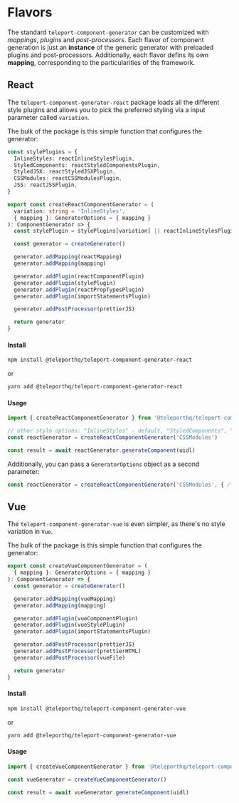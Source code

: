 # Flavors

The standard `teleport-component-generator` can be customized with *mappings*, *plugins* and *post-processors*. Each flavor of component generation is just an **instance** of the generic generator with preloaded plugins and post-processors. Additionally, each flavor defins its own **mapping**, corresponding to the particularities of the framework.

## React

The `teleport-component-generator-react` package loads all the different style plugins and allows you to pick the preferred styling via a input parameter called `variation`.

The bulk of the package is this simple function that configures the generator:

```typescript
const stylePlugins = {
  InlineStyles: reactInlineStylesPlugin,
  StyledComponents: reactStyledComponentsPlugin,
  StyledJSX: reactStyledJSXPlugin,
  CSSModules: reactCSSModulesPlugin,
  JSS: reactJSSPlugin,
}

export const createReactComponentGenerator = (
  variation: string = 'InlineStyles',
  { mapping }: GeneratorOptions = { mapping }
): ComponentGenerator => {
  const stylePlugin = stylePlugins[variation] || reactInlineStylesPlugin

  const generator = createGenerator()

  generator.addMapping(reactMapping)
  generator.addMapping(mapping)

  generator.addPlugin(reactComponentPlugin)
  generator.addPlugin(stylePlugin)
  generator.addPlugin(reactPropTypesPlugin)
  generator.addPlugin(importStatementsPlugin)

  generator.addPostProcessor(prettierJS)

  return generator
}
```

#### Install
```bash
npm install @teleporthq/teleport-component-generator-react
```
or
```bash
yarn add @teleporthq/teleport-component-generator-react
```

#### Usage
```javascript
import { createReactComponentGenerator } from '@teleporthq/teleport-component-generator-react'

// other style options: "InlineStyles" - default, "StyledComponents", "StyledJSX", "JSS"
const reactGenerator = createReactComponentGenerator('CSSModules')

const result = await reactGenerator.generateComponent(uidl)
```

Additionally, you can pass a `GeneratorOptions` object as a second parameter:
```javascript
const reactGenerator = createReactComponentGenerator('CSSModules', { /*...*/ })
```

## Vue

The `teleport-component-generator-vue` is even simpler, as there's no style variation in `Vue`.

The bulk of the package is this simple function that configures the generator:

```typescript
export const createVueComponentGenerator = (
  { mapping }: GeneratorOptions = { mapping }
): ComponentGenerator => {
  const generator = createGenerator()

  generator.addMapping(vueMapping)
  generator.addMapping(mapping)

  generator.addPlugin(vueComponentPlugin)
  generator.addPlugin(vueStylePlugin)
  generator.addPlugin(importStatementsPlugin)

  generator.addPostProcessor(prettierJS)
  generator.addPostProcessor(prettierHTML)
  generator.addPostProcessor(vueFile)

  return generator
}
```

#### Install
```bash
npm install @teleporthq/teleport-component-generator-vue
```
or
```bash
yarn add @teleporthq/teleport-component-generator-vue
```

#### Usage
```javascript
import { createVueComponentGenerator } from '@teleporthq/teleport-component-generator-vue'

const vueGenerator = createVueComponentGenerator()

const result = await vueGenerator.generateComponent(uidl)
```